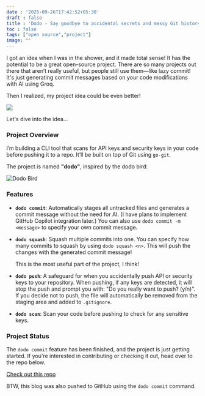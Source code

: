 ```yaml
---
date : '2025-09-26T17:42:52+05:30'
draft : false
title : 'Dodo - Say goodbye to accidental secrets and messy Git history with a smarter, simpler CLI tool.'
toc : false
tags: ["open source","project"]
image: ""
---
```



I got an idea when I was in the shower, and it made total sense! It has the potential to be a great open-source project. There are so many projects out there that aren’t really useful, but people still use them—like lazy commit! It's just generating commit messages based on your code modifications with AI using Groq.

Then I realized, my project idea could be even better!

![](https://i.imgflip.com/42164z.jpg)

Let's dive into the idea…

### Project Overview

I’m building a CLI tool that scans for API keys and security keys in your code before pushing it to a repo. It’ll be built on top of Git using `go-git`.

The project is named **"dodo"**, inspired by the dodo bird:

![Dodo Bird](https://cdn.britannica.com/13/245613-050-F2F1BA7B/Dodo-bird-Black-and-white-engraving.jpg)

### Features

- **`dodo commit`**: Automatically stages all untracked files and generates a commit message without the need for AI. (I have plans to implement GitHub Copilot integration later.) You can also use `dodo commit -m <message>` to specify your own commit message.

- **`dodo squash`**: Squash multiple commits into one. You can specify how many commits to squash by using `dodo squash <n>`. This will push the changes with the generated commit message!

  This is the most useful part of the project, I think!

- **`dodo push`**: A safeguard for when you accidentally push API or security keys to your repository. When pushing, if any keys are detected, it will stop the push and prompt you with: "Do you really want to push? (y/n)". If you decide not to push, the file will automatically be removed from the staging area and added to `.gitignore`.

- **`dodo scan`**: Scan your code before pushing to check for any sensitive keys.

### Project Status

The `dodo commit` feature has been finished, and the project is just getting started. If you're interested in contributing or checking it out, head over to the repo below.

[Check out this repo](https://github.com/mdxabu/dodo)

BTW, this blog was also pushed to GitHub using the `dodo commit` command.


<br>
<br>
<!-- Comment Section Configurations! -->
<script src="https://giscus.app/client.js"
        data-repo="mdxabu/mdxabu.github.io"
        data-repo-id="R_kgDOLs5FtQ"
        data-category="Blogs"
        data-category-id="DIC_kwDOLs5Ftc4CrYy-"
        data-mapping="pathname"
        data-strict="0"
        data-reactions-enabled="0"
        data-emit-metadata="0"
        data-input-position="top"
        data-theme="light_protanopia"
        data-lang="en"
        crossorigin="anonymous"
        async>
</script>
